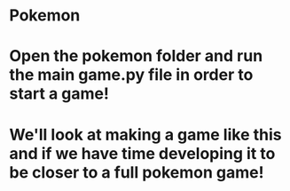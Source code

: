 # Pokemon
# Open the pokemon folder and run the main game.py file in order to start a game!
# We'll look at making a game like this and if we have time developing it to be closer to a full pokemon game!
